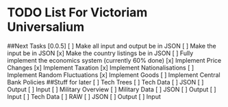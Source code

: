 TODO List For Victoriam Universalium
======================================
##Next Tasks [0.0.5]
[ ] Make all input and output be in JSON
  [ ] Make the input be in JSON
    [x] Make the country listings be in JSON
[ ] Fully implement the economics system (currently 60% done)
  [x] Implement Price Changes
  [x] Implement Taxation
  [x] Implement Nationalisations
  [ ] Implement Random Fluctuations
  [x] Implement Goods
  [ ] Implement Central Bank Policies
##Stuff for later
[ ] Tech Trees
[ ] Tech Data
  [ ] JSON
    [ ] Output
    [ ] Input
[ ] Military Overview
[ ] Military Data
  [ ] JSON
    [ ] Output
    [ ] Input
[ ] Tech Data
  [ ] RAW
  [ ] JSON
    [ ] Output
    [ ] Input
